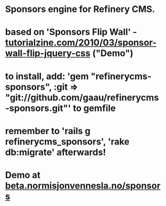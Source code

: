 # Sponsors engine for Refinery CMS.
# based on 'Sponsors Flip Wall' - [tutorialzine.com/2010/03/sponsor-wall-flip-jquery-css](http://tutorialzine.com/2010/03/sponsor-wall-flip-jquery-css/) ("Demo")

# to install, add: 'gem "refinerycms-sponsors", :git => "git://github.com/gaau/refinerycms-sponsors.git"' to gemfile
# remember to 'rails g refinerycms_sponsors', 'rake db:migrate' afterwards!

# Demo at [beta.normisjonvennesla.no/sponsors](http://beta.normisjonvennesla.no/sponsors)
